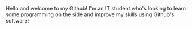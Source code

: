 Hello and welcome to my Github! I'm an IT student who's looking to learn some programming on the side and improve my skills using Github's software!
